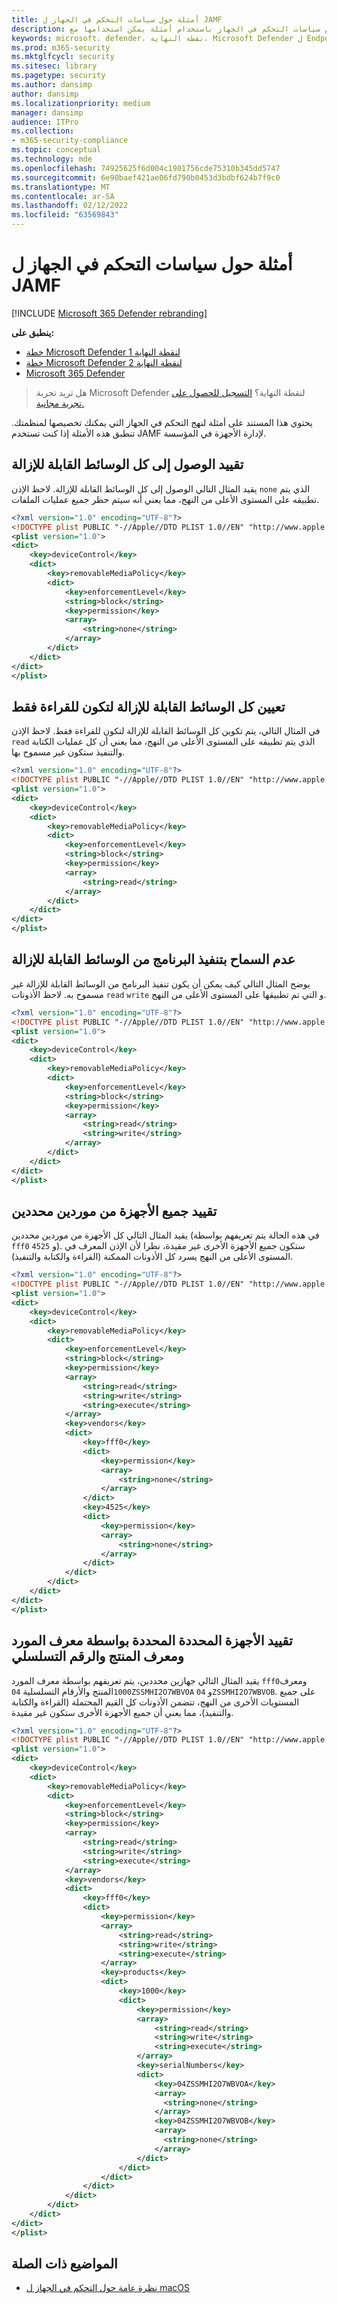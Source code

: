 ```yaml
---
title: أمثلة حول سياسات التحكم في الجهاز ل JAMF
description: تعرف على كيفية استخدام سياسات التحكم في الجهاز باستخدام أمثلة يمكن استخدامها مع JAMF.
keywords: microsoft، defender، نقطة النهاية، Microsoft Defender ل Endpoint، mac، الجهاز، التحكم، usb، قابل للإزالة، الوسائط، جامف
ms.prod: m365-security
ms.mktglfcycl: security
ms.sitesec: library
ms.pagetype: security
ms.author: dansimp
author: dansimp
ms.localizationpriority: medium
manager: dansimp
audience: ITPro
ms.collection:
- m365-security-compliance
ms.topic: conceptual
ms.technology: mde
ms.openlocfilehash: 74925625f6d004c1901756cde75310b345dd5747
ms.sourcegitcommit: 6e90baef421ae06fd790b0453d3bdbf624b7f9c0
ms.translationtype: MT
ms.contentlocale: ar-SA
ms.lasthandoff: 02/12/2022
ms.locfileid: "63569843"
---
```

# <a name="examples-of-device-control-policies-for-jamf"></a>أمثلة حول سياسات التحكم في الجهاز ل JAMF

[!INCLUDE [Microsoft 365 Defender rebranding](../../includes/microsoft-defender.md)]

**ينطبق على:**
- [خطة Microsoft Defender لنقطة النهاية 1](https://go.microsoft.com/fwlink/p/?linkid=2154037)
- [خطة Microsoft Defender لنقطة النهاية 2](https://go.microsoft.com/fwlink/p/?linkid=2154037)
- [Microsoft 365 Defender](https://go.microsoft.com/fwlink/?linkid=2118804)

> هل تريد تجربة Microsoft Defender لنقطة النهاية؟ [التسجيل للحصول على تجربة مجانية.](https://signup.microsoft.com/create-account/signup?products=7f379fee-c4f9-4278-b0a1-e4c8c2fcdf7e&ru=https://aka.ms/MDEp2OpenTrial?ocid=docs-wdatp-exposedapis-abovefoldlink)

يحتوي هذا المستند على أمثلة لنهج التحكم في الجهاز التي يمكنك تخصيصها لمنظمتك. تنطبق هذه الأمثلة إذا كنت تستخدم JAMF لإدارة الأجهزة في المؤسسة.

## <a name="restrict-access-to-all-removable-media"></a>تقييد الوصول إلى كل الوسائط القابلة للإزالة

يقيد المثال التالي الوصول إلى كل الوسائط القابلة للإزالة. لاحظ الإذن `none` الذي يتم تطبيقه على المستوى الأعلى من النهج، مما يعني أنه سيتم حظر جميع عمليات الملفات.

```xml
<?xml version="1.0" encoding="UTF-8"?>
<!DOCTYPE plist PUBLIC "-//Apple//DTD PLIST 1.0//EN" "http://www.apple.com/DTDs/PropertyList-1.0.dtd">
<plist version="1.0">
<dict>
    <key>deviceControl</key>
    <dict>
        <key>removableMediaPolicy</key>
        <dict>
            <key>enforcementLevel</key>
            <string>block</string>
            <key>permission</key>
            <array>
                <string>none</string>
            </array>
        </dict>
    </dict>
</dict>
</plist>
```

## <a name="set-all-removable-media-to-be-read-only"></a>تعيين كل الوسائط القابلة للإزالة لتكون للقراءة فقط

في المثال التالي، يتم تكوين كل الوسائط القابلة للإزالة لتكون للقراءة فقط. لاحظ الإذن `read` الذي يتم تطبيقه على المستوى الأعلى من النهج، مما يعني أن كل عمليات الكتابة والتنفيذ ستكون غير مسموح بها.

```xml
<?xml version="1.0" encoding="UTF-8"?>
<!DOCTYPE plist PUBLIC "-//Apple//DTD PLIST 1.0//EN" "http://www.apple.com/DTDs/PropertyList-1.0.dtd">
<plist version="1.0">
<dict>
    <key>deviceControl</key>
    <dict>
        <key>removableMediaPolicy</key>
        <dict>
            <key>enforcementLevel</key>
            <string>block</string>
            <key>permission</key>
            <array>
                <string>read</string>
            </array>
        </dict>
    </dict>
</dict>
</plist>
```

## <a name="disallow-program-execution-from-removable-media"></a>عدم السماح بتنفيذ البرنامج من الوسائط القابلة للإزالة

يوضح المثال التالي كيف يمكن أن يكون تنفيذ البرنامج من الوسائط القابلة للإزالة غير مسموح به. لاحظ الأذونات `read` `write` و التي تم تطبيقها على المستوى الأعلى من النهج.

```xml
<?xml version="1.0" encoding="UTF-8"?>
<!DOCTYPE plist PUBLIC "-//Apple//DTD PLIST 1.0//EN" "http://www.apple.com/DTDs/PropertyList-1.0.dtd">
<plist version="1.0">
<dict>
    <key>deviceControl</key>
    <dict>
        <key>removableMediaPolicy</key>
        <dict>
            <key>enforcementLevel</key>
            <string>block</string>
            <key>permission</key>
            <array>
                <string>read</string>
                <string>write</string>
            </array>
        </dict>
    </dict>
</dict>
</plist>
```

## <a name="restrict-all-devices-from-specific-vendors"></a>تقييد جميع الأجهزة من موردين محددين

يقيد المثال التالي كل الأجهزة من موردين محددين (في هذه الحالة يتم تعريفهم بواسطة `fff0` و `4525`). ستكون جميع الأجهزة الأخرى غير مقيدة، نظرا لأن الإذن المعرف في المستوى الأعلى من النهج يسرد كل الأذونات الممكنة (القراءة والكتابة والتنفيذ).

```xml
<?xml version="1.0" encoding="UTF-8"?>
<!DOCTYPE plist PUBLIC "-//Apple//DTD PLIST 1.0//EN" "http://www.apple.com/DTDs/PropertyList-1.0.dtd">
<plist version="1.0">
<dict>
    <key>deviceControl</key>
    <dict>
        <key>removableMediaPolicy</key>
        <dict>
            <key>enforcementLevel</key>
            <string>block</string>
            <key>permission</key>
            <array>
                <string>read</string>
                <string>write</string>
                <string>execute</string>
            </array>
            <key>vendors</key>
            <dict>
                <key>fff0</key>
                <dict>
                    <key>permission</key>
                    <array>
                        <string>none</string>
                    </array>
                </dict>
                <key>4525</key>
                <dict>
                    <key>permission</key>
                    <array>
                        <string>none</string>
                    </array>
                </dict>
            </dict>
        </dict>
    </dict>
</dict>
</plist>
```

## <a name="restrict-specific-devices-identified-by-vendor-id-product-id-and-serial-number"></a>تقييد الأجهزة المحددة المحددة بواسطة معرف المورد ومعرف المنتج والرقم التسلسلي

يقيد المثال التالي جهازين محددين، يتم تعريفهم بواسطة معرف المورد `fff0`ومعرف `1000`المنتج والأرقام التسلسلية `04ZSSMHI2O7WBVOA` و `04ZSSMHI2O7WBVOB`. على جميع المستويات الأخرى من النهج، تتضمن الأذونات كل القيم المحتملة (القراءة والكتابة والتنفيذ)، مما يعني أن جميع الأجهزة الأخرى ستكون غير مقيدة.

```xml
<?xml version="1.0" encoding="UTF-8"?>
<!DOCTYPE plist PUBLIC "-//Apple//DTD PLIST 1.0//EN" "http://www.apple.com/DTDs/PropertyList-1.0.dtd">
<plist version="1.0">
<dict>
    <key>deviceControl</key>
    <dict>
        <key>removableMediaPolicy</key>
        <dict>
            <key>enforcementLevel</key>
            <string>block</string>
            <key>permission</key>
            <array>
                <string>read</string>
                <string>write</string>
                <string>execute</string>
            </array>
            <key>vendors</key>
            <dict>
                <key>fff0</key>
                <dict>
                    <key>permission</key>
                    <array>
                        <string>read</string>
                        <string>write</string>
                        <string>execute</string>
                    </array>
                    <key>products</key>
                    <dict>
                        <key>1000</key>
                        <dict>
                            <key>permission</key>
                            <array>
                                <string>read</string>
                                <string>write</string>
                                <string>execute</string>
                            </array>
                            <key>serialNumbers</key>
                            <dict>
                                <key>04ZSSMHI2O7WBVOA</key>
                                <array>
                                  <string>none</string>
                                </array>
                                <key>04ZSSMHI2O7WBVOB</key>
                                <array>
                                  <string>none</string>
                                </array>
                            </dict>
                        </dict>
                    </dict>
                </dict>
            </dict>
        </dict>
    </dict>
</dict>
</plist>
```

## <a name="related-topics"></a>المواضيع ذات الصلة

- [نظرة عامة حول التحكم في الجهاز ل macOS](mac-device-control-overview.md)
